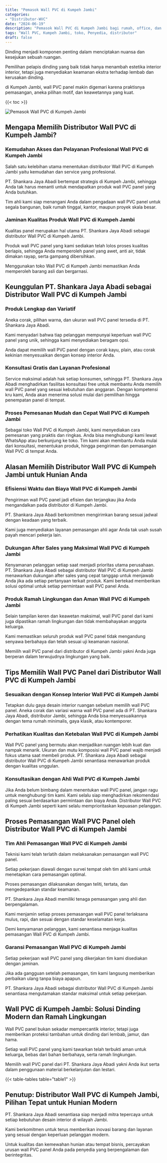 ```yaml
---
title: "Pemasok Wall PVC di Kumpeh Jambi"
categories: 
- "Distributor-WVC"
date: "2024-06-19"
description: "Pemasok Wall PVC di Kumpeh Jambi bagi rumah, office, dan toko. Panel terbaik, variasi motif, variasi warna menarik, beserta jasa pemasangan dikerjakan oleh tenaga ahli berpengalaman serta garansi resmi!|Jasa penyediaan Wall PVC di Kumpeh Jambi untuk keperluan hunian, kantor, atau gerai, dengan panel unggulan dan pemasangan oleh teknisi ahli dan garansi resmi.|Pilihan Wall PVC di Kumpeh Jambi yang terpercaya bagi hunian, perkantoran, serta ritel, bersama material berkualitas dan penempatan ditangani oleh teknisi profesional serta jaminan resmi.|Distribusi Wall PVC di Kumpeh Jambi bagi hunian, office, dan ritel, dengan produk unggulan dan pemasangan oleh tim profesional, disertai beserta kepastian resmi.}"
tags: "Wall PVC, Kumpeh Jambi, toko, Penyedia, distributor"
draft: false
---
```


Dinding menjadi komponen penting dalam menciptakan nuansa dan kesejukan sebuah ruangan.

Pemilihan pelapis dinding yang baik tidak hanya menambah estetika interior interior, tetapi juga menyediakan keamanan ekstra terhadap lembab dan kerusakan dinding.

di Kumpeh Jambi, wall PVC panel makin digemari karena praktisnya pemasangan, aneka pilihan motif, dan keawetannya yang kuat.

{{< toc >}}

![Pemasok Wall PVC di Kumpeh Jambi](/images/Distributor-WVC/Pemasok-Wall-PVC-di-Kumpeh-Jambi.png)


## Mengapa Memilih Distributor Wall PVC di Kumpeh Jambi?

### Kemudahan Akses dan Pelayanan Profesional Wall PVC di Kumpeh Jambi

Salah satu kelebihan utama menentukan distributor Wall PVC di Kumpeh Jambi yaitu kemudahan dan service yang profesional.

PT. Shankara Jaya Abadi bertempat strategis di Kumpeh Jambi, sehingga Anda tak harus menanti untuk mendapatkan produk wall PVC panel yang Anda butuhkan.

Tim ahli kami siap menangani Anda dalam pengadaan wall PVC panel untuk segala bangunan, baik rumah tinggal, kantor, maupun proyek skala besar.

### Jaminan Kualitas Produk Wall PVC di Kumpeh Jambi

Kualitas panel merupakan hal utama PT. Shankara Jaya Abadi sebagai distributor Wall PVC di Kumpeh Jambi.

Produk wall PVC panel yang kami sediakan telah lolos proses kualitas berlapis, sehingga Anda memperoleh panel yang awet, anti air, tidak dimakan rayap, serta gampang dibersihkan.

Menggunakan toko Wall PVC di Kumpeh Jambi memastikan Anda memperoleh barang asli dan bergarnasi.

## Keunggulan PT. Shankara Jaya Abadi sebagai Distributor Wall PVC di Kumpeh Jambi

### Produk Lengkap dan Variatif

Aneka corak, pilihan warna, dan ukuran wall PVC panel tersedia di PT. Shankara Jaya Abadi.

Kami menyadari bahwa tiap pelanggan mempunyai keperluan wall PVC panel yang unik, sehingga kami menyediakan beragam opsi.

Anda dapat memilih wall PVC panel dengan corak kayu, plain, atau corak kekinian menyesuaikan dengan konsep interior Anda.

### Konsultasi Gratis dan Layanan Profesional

Service maksimal adalah hak setiap konsumen, sehingga PT. Shankara Jaya Abadi menghadirkan fasilitas konsultasi free untuk membantu Anda memilih wall PVC panel yang sesuai kebutuhan dan anggaran. Dengan kompetensi kru kami, Anda akan menerima solusi mulai dari pemilihan hingga penempatan panel di tempat.

### Proses Pemesanan Mudah dan Cepat Wall PVC di Kumpeh Jambi

Sebagai toko Wall PVC di Kumpeh Jambi, kami menyediakan cara pemesanan yang praktis dan ringkas. Anda bisa menghubungi kami lewat WhatsApp atau berkunjung ke toko. Tim kami akan membantu Anda mulai dari konsultasi, menentukan produk, hingga pengiriman dan pemasangan Wall PVC di tempat Anda.

## Alasan Memilih Distributor Wall PVC di Kumpeh Jambi untuk Hunian Anda

### Efisiensi Waktu dan Biaya Wall PVC di Kumpeh Jambi

Pengiriman wall PVC panel jadi efisien dan terjangkau jika Anda mengandalkan pada distributor di Kumpeh Jambi.

PT. Shankara Jaya Abadi berkomitmen mengirimkan barang sesuai jadwal dengan keadaan yang terbaik.

Kami juga menyediakan layanan pemasangan ahli agar Anda tak usah susah payah mencari pekerja lain.

### Dukungan After Sales yang Maksimal Wall PVC di Kumpeh Jambi

Kenyamanan pelanggan setiap saat menjadi prioritas utama perusahaan. PT. Shankara Jaya Abadi sebagai distributor Wall PVC di Kumpeh Jambi menawarkan dukungan after sales yang cepat tanggap untuk menjawab Anda jika ada setiap pertanyaan terkait produk. Kami bertekad memberikan solusi optimal untuk setiap permintaan wall PVC panel Anda.

### Produk Ramah Lingkungan dan Aman Wall PVC di Kumpeh Jambi

Selain tampilan keren dan keawetan maksimal, wall PVC panel dari kami juga dipastikan ramah lingkungan dan tidak membahayakan anggota keluarga.

Kami memastikan seluruh produk wall PVC panel tidak mengandung senyawa berbahaya dan telah sesuai uji keamanan nasional.

Memilih wall PVC panel dari distributor di Kumpeh Jambi yakni Anda juga berperan dalam terwujudnya lingkungan yang baik.

## Tips Memilih Wall PVC Panel dari Distributor Wall PVC di Kumpeh Jambi

### Sesuaikan dengan Konsep Interior Wall PVC di Kumpeh Jambi

Tetapkan dulu gaya desain interior ruangan sebelum memilih wall PVC panel. Aneka corak dan variasi warna wall PVC panel ada di PT. Shankara Jaya Abadi, distributor Jambi, sehingga Anda bisa menyesuaikannya dengan tema rumah minimalis, gaya klasik, atau kontemporer.

### Perhatikan Kualitas dan Ketebalan Wall PVC di Kumpeh Jambi

Wall PVC panel yang bermutu akan menjadikan ruangan lebih kuat dan nampak menarik. Ukuran dan mutu komposisi wall PVC panel wajib menjadi fokus utama saat membeli produk. PT. Shankara Jaya Abadi sebagai distributor Wall PVC di Kumpeh Jambi senantiasa menawarkan produk dengan kualitas unggulan.

### Konsultasikan dengan Ahli Wall PVC di Kumpeh Jambi

Jika Anda belum bimbang dalam menentukan wall PVC panel, jangan ragu untuk menghubungi tim kami. Kami selalu siap menghadirkan rekomendasi paling sesuai berdasarkan permintaan dan biaya Anda. Distributor Wall PVC di Kumpeh Jambi seperti kami selalu memprioritaskan kepuasan pelanggan.

## Proses Pemasangan Wall PVC Panel oleh Distributor Wall PVC di Kumpeh Jambi

### Tim Ahli Pemasangan Wall PVC di Kumpeh Jambi

Teknisi kami telah terlatih dalam melaksanakan pemasangan wall PVC panel.

Setiap pekerjaan diawali dengan survei tempat oleh tim ahli kami untuk menetapkan cara pemasangan optimal.

Proses pemasangan dilaksanakan dengan teliti, tertata, dan mengedepankan standar keamanan.

PT. Shankara Jaya Abadi memiliki tenaga pemasangan yang ahli dan berpengalaman.

Kami menjamin setiap proses pemasangan wall PVC panel terlaksana mulus, rapi, dan sesuai dengan standar keselamatan kerja.

Demi kenyamanan pelanggan, kami senantiasa menjaga kualitas pemasangan Wall PVC di Kumpeh Jambi.

### Garansi Pemasangan Wall PVC di Kumpeh Jambi

Setiap pekerjaan wall PVC panel yang dikerjakan tim kami disediakan dengan jaminan.

Jika ada gangguan setelah pemasangan, tim kami langsung memberikan perbaikan ulang tanpa biaya apapun.

PT. Shankara Jaya Abadi sebagai distributor Wall PVC di Kumpeh Jambi senantiasa mengutamakan standar maksimal untuk setiap pekerjaan.

## Wall PVC di Kumpeh Jambi: Solusi Dinding Modern dan Ramah Lingkungan

Wall PVC panel bukan sekadar mempercantik interior, tetapi juga memberikan proteksi tambahan untuk dinding dari lembab, jamur, dan hama.

Setiap wall PVC panel yang kami tawarkan telah terbukti aman untuk keluarga, bebas dari bahan berbahaya, serta ramah lingkungan.

Memilih wall PVC panel dari PT. Shankara Jaya Abadi yakni Anda ikut serta dalam penggunaan material berkelanjutan dan lestari.

{{< table-tables table="table1" >}}

## Penutup: Distributor Wall PVC di Kumpeh Jambi, Pilihan Tepat untuk Hunian Modern

PT. Shankara Jaya Abadi senantiasa siap menjadi mitra tepercaya untuk setiap kebutuhan desain interior di wilayah Jambi.

Kami berkomitmen untuk terus memberikan inovasi barang dan layanan yang sesuai dengan keperluan pelanggan modern.

Untuk kualitas dan kemewahan hunian atau tempat bisnis, percayakan urusan wall PVC panel Anda pada penyedia yang berpengalaman dan berintegritas.